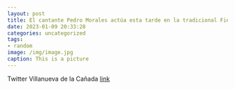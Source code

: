 ```yaml
---
layout: post
title: El cantante Pedro Morales actúa esta tarde en la tradicional FiestaDeReyes organizada para los mayores. Antes del espectáculo,...
date: 2023-01-09 20:33:28
categories: uncategorized
tags:
- random
image: /img/image.jpg
caption: This is a picture
---
```

Twitter Villanueva de la Cañada [link](https://twitter.com/AytoVDLCanada/status/1612397247978676224)
